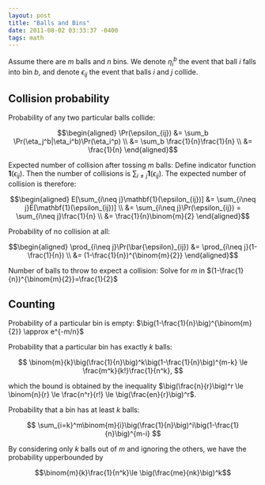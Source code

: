 ```yaml
---
layout: post
title: "Balls and Bins"
date: 2011-08-02 03:33:37 -0400
tags: math
---
```

Assume there are $m$ balls and $n$ bins. We denote $\eta_{i}^b$ the event that ball $i$ falls into bin $b$, and denote $\epsilon_{ij}$ the event that balls $i$ and $j$ collide.

## Collision probability

Probability of any two particular balls collide:

$$\begin{aligned}
\Pr(\epsilon_{ij}) &= \sum_b \Pr(\eta_j^b|\eta_i^b)\Pr(\eta_i^p)  \\
&= \sum_b \frac{1}{n}\frac{1}{n}  \\
&= \frac{1}{n}
\end{aligned}$$

Expected number of collision after tossing $m$ balls: Define indicator function $\mathbf{1}(\epsilon_{ij})$. Then the number of collisions is $\sum_{i\neq j}\mathbf{1}(\epsilon_{ij})$. The expected number of collision is therefore:

$$\begin{aligned}
E[\sum_{i\neq j}\mathbf{1}(\epsilon_{ij})] &= \sum_{i\neq j}E[\mathbf{1}(\epsilon_{ij})]  \\
&= \sum_{i\neq j}\Pr(\epsilon_{ij}) = \sum_{i\neq j}\frac{1}{n}  \\
&= \frac{1}{n}\binom{m}{2}
\end{aligned}$$

Probability of no collision at all:

$$\begin{aligned}
\prod_{i\neq j}\Pr(\bar{\epsilon}_{ij}) &= \prod_{i\neq j}(1-\frac{1}{n})  \\
&= (1-\frac{1}{n})^{\binom{m}{2}}
\end{aligned}$$

Number of balls to throw to expect a collision: Solve for $m$ in $(1-\frac{1}{n})^{\binom{m}{2}}=\frac{1}{2}$

## Counting

Probability of a particular bin is empty: $\big(1-\frac{1}{n}\big)^{\binom{m}{2}} \approx e^{-m/n}$

Probability that a particular bin has exactly $k$ balls:

$$
\binom{m}{k}\big(\frac{1}{n}\big)^k\big(1-\frac{1}{n}\big)^{m-k} \le \frac{m^k}{k!}\frac{1}{n^k},
$$

which the bound is obtained by the inequality $\big(\frac{n}{r}\big)^r \le \binom{n}{r} \le \frac{n^r}{r!} \le \big(\frac{en}{r}\big)^r$.

Probability that a bin has at least $k$ balls:

$$
\sum_{i=k}^m\binom{m}{i}\big(\frac{1}{n}\big)^i\big(1-\frac{1}{n}\big)^{m-i}
$$

By considering only $k$ balls out of $m$ and ignoring the others, we have the probability upperbounded by

$$\binom{m}{k}\frac{1}{n^k}\le \big(\frac{me}{nk}\big)^k$$
